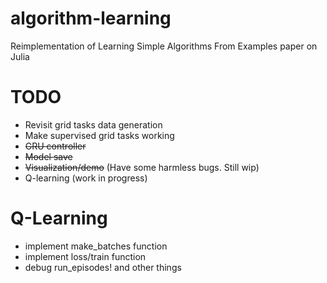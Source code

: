 # algorithm-learning
Reimplementation of Learning Simple Algorithms From Examples paper on Julia

# TODO
- Revisit grid tasks data generation
- Make supervised grid tasks working
- ~~GRU controller~~
- ~~Model save~~
- ~~Visualization/demo~~ (Have some harmless bugs. Still wip) 
- Q-learning (work in progress)

# Q-Learning
- implement make_batches function
- implement loss/train function
- debug run_episodes! and other things
